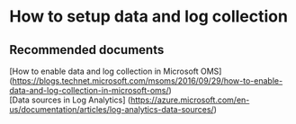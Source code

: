 
<properties
    pageTitle="How to setup data and log collection"
    description="Troubleshooting of issues with How to setup data and log collection How to setup data and log collection"
    service="microsoft.operationalinsights"
    resource="operationalinsightsaccounts"
    authors="adoylemsft"
    displayorder="4"
    selfHelpType="resource"
    supportTopicIds=""
    resourceTags=""
    productPesIds=""
    cloudEnvironments="public, Blackforest, Fairfax"
/>

# How to setup data and log collection


## **Recommended documents**
[How to enable data and log collection in Microsoft OMS]
(https://blogs.technet.microsoft.com/msoms/2016/09/29/how-to-enable-data-and-log-collection-in-microsoft-oms/) <br>
[Data sources in Log Analytics]
(https://azure.microsoft.com/en-us/documentation/articles/log-analytics-data-sources/)
